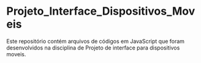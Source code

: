 # Projeto_Interface_Dispositivos_Moveis
Este repositório contém arquivos de códigos em JavaScript que foram desenvolvidos na disciplina de Projeto de interface para dispositivos moveis.

